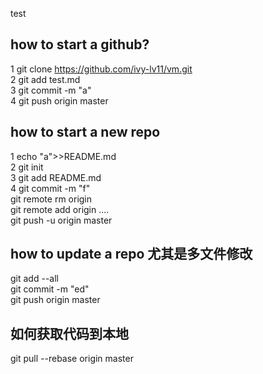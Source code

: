 test
## how to start a github?  
1 git clone https://github.com/ivy-lv11/vm.git  
2 git add test.md  
3 git commit -m "a"  
4 git push origin master  



## how to start a new repo  
1 echo "a">>README.md  
2 git init  
3 git add README.md  
4 git commit -m "f"  
git remote rm origin  
git remote add origin ....  
git push -u origin master  

## how to update a repo 尤其是多文件修改  
git add --all  
git commit -m "ed"  
git push origin master  

## 如何获取代码到本地
git pull --rebase origin master
